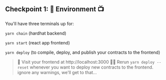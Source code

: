 ## Checkpoint 1: 🔭 Environment 📺

You'll have three terminals up for:

`yarn chain` (hardhat backend)

`yarn start` (react app frontend)

`yarn deploy` (to compile, deploy, and publish your contracts to the frontend)

> 👀 Visit your frontend at http://localhost:3000
> 👩‍💻 Rerun `yarn deploy --reset` whenever you want to deploy new contracts to the frontend.
> ignore any warnings, we'll get to that...
<br/>
<br/>
